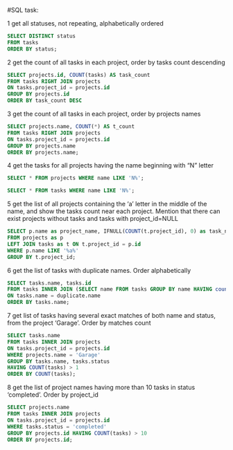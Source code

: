 #SQL task:

1 get all statuses, not repeating, alphabetically ordered
```sql
SELECT DISTINCT status
FROM tasks
ORDER BY status;
```
2 get the count of all tasks in each project, order by tasks count descending
```sql
SELECT projects.id, COUNT(tasks) AS task_count
FROM tasks RIGHT JOIN projects
ON tasks.project_id = projects.id
GROUP BY projects.id
ORDER BY task_count DESC
```
3 get the count of all tasks in each project, order by projects names
```sql
SELECT projects.name, COUNT(*) AS t_count
FROM tasks RIGHT JOIN projects
ON tasks.project_id = projects.id
GROUP BY projects.name
ORDER BY projects.name;
```
4 get the tasks for all projects having the name beginning with “N” letter
```sql
SELECT * FROM projects WHERE name LIKE 'N%';

SELECT * FROM tasks WHERE name LIKE 'N%';
```
5 get the list of all projects containing the ‘a’ letter in the middle of the name, and show the tasks count near each project. Mention that there can exist projects without tasks and tasks with project_id=NULL
```sql
SELECT p.name as project_name, IFNULL(COUNT(t.project_id), 0) as task_number
FROM projects as p
LEFT JOIN tasks as t ON t.project_id = p.id
WHERE p.name LIKE '%a%'
GROUP BY t.project_id;
```
6 get the list of tasks with duplicate names. Order alphabetically
```sql
SELECT tasks.name, tasks.id
FROM tasks INNER JOIN (SELECT name FROM tasks GROUP BY name HAVING count(name) > 1) duplicate
ON tasks.name = duplicate.name
ORDER BY tasks.name;
```
7 get list of tasks having several exact matches of both name and status, from the project ‘Garage’. Order by matches count
```sql
SELECT tasks.name
FROM tasks INNER JOIN projects
ON tasks.project_id = projects.id
WHERE projects.name = 'Garage'
GROUP BY tasks.name, tasks.status
HAVING COUNT(tasks) > 1
ORDER BY COUNT(tasks);
```
8 get the list of project names having more than 10 tasks in status ‘completed’. Order by project_id
```sql
SELECT projects.name
FROM tasks INNER JOIN projects
ON tasks.project_id = projects.id
WHERE tasks.status = 'completed'
GROUP BY projects.id HAVING COUNT(tasks) > 10
ORDER BY projects.id;
```
